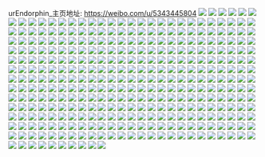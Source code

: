 urEndorphin_主页地址: https://weibo.com/u/5343445804 
![](https://wx4.sinaimg.cn/mw2000/005PCylKly1h90bm25t0mj329i29iqv6.jpg) 
![](https://wx4.sinaimg.cn/mw2000/005PCylKly1h90bm3d0hsj31yq1yqb29.jpg) 
![](https://wx4.sinaimg.cn/mw2000/005PCylKly1h90bm2q8ocj31o01o0u0x.jpg) 
![](https://wx4.sinaimg.cn/mw2000/005PCylKly1h90bzhhfndj32ar2aru0y.jpg) 
![](https://wx4.sinaimg.cn/mw2000/005PCylKly1h8sttm82wcj326w26wnpe.jpg) 
![](https://wx4.sinaimg.cn/mw2000/005PCylKly1h8stv21jqlj30uw0uw7fv.jpg) 
![](https://wx4.sinaimg.cn/mw2000/005PCylKly1h8stuu7sp7j32c02c0k6o.jpg) 
![](https://wx4.sinaimg.cn/mw2000/005PCylKly1h8stuzqiejj32c02c0hdt.jpg) 
![](https://wx4.sinaimg.cn/mw2000/005PCylKly1h8pd59l1ayj32c03404qs.jpg) 
![](https://wx4.sinaimg.cn/mw2000/005PCylKly1h8pd5fd9t0j31vd1vdqv5.jpg) 
![](https://wx4.sinaimg.cn/mw2000/005PCylKly1h8pd5l0fbnj30ub14ek0v.jpg) 
![](https://wx4.sinaimg.cn/mw2000/005PCylKly1h8pd40c3lmj32c0340hdv.jpg) 
![](https://wx4.sinaimg.cn/mw2000/005PCylKly1h8pd8kly7ej32712xdu0z.jpg) 
![](https://wx4.sinaimg.cn/mw2000/005PCylKly1h8pd5rz3a5j32a831nb2a.jpg) 
![](https://wx4.sinaimg.cn/mw2000/005PCylKly1h7nj9m5kn3j323j2sqx6q.jpg) 
![](https://wx4.sinaimg.cn/mw2000/005PCylKly1h7nj9omk34j32ah2ahkjn.jpg) 
![](https://wx4.sinaimg.cn/mw2000/005PCylKly1h7nj9k9tlfj30u00u00w2.jpg) 
![](https://wx4.sinaimg.cn/mw2000/005PCylKly1h7nj9ixudoj32c0340u0y.jpg) 
![](https://wx4.sinaimg.cn/mw2000/005PCylKly1h7nj9klkw6j30ns0nin1g.jpg) 
![](https://wx4.sinaimg.cn/mw2000/005PCylKly1h7nj9jy7ycj327n2y71ky.jpg) 
![](https://wx4.sinaimg.cn/mw2000/005PCylKly1h7nj9l3cegj325c25cqto.jpg) 
![](https://wx4.sinaimg.cn/mw2000/005PCylKly1h7nj9gh719j30po0y7wnn.jpg) 
![](https://wx4.sinaimg.cn/mw2000/005PCylKly1h7mk9phj1wj32c02c0e83.jpg) 
![](https://wx4.sinaimg.cn/mw2000/005PCylKly1h7mk9ru2b4j322m2rhb2c.jpg) 
![](https://wx4.sinaimg.cn/mw2000/005PCylKly1h7mk9svdqkj316f16f7wh.jpg) 
![](https://wx4.sinaimg.cn/mw2000/005PCylKly1h7mka69rqmj30wh0whjyr.jpg) 
![](https://wx4.sinaimg.cn/mw2000/005PCylKly1h7mka6nnzrj31o0280tth.jpg) 
![](https://wx4.sinaimg.cn/mw2000/005PCylKly1h7mk9vau5wj32732xgx6q.jpg) 
![](https://wx4.sinaimg.cn/mw2000/005PCylKly1h7mka5ndbzj32c02c0npe.jpg) 
![](https://wx4.sinaimg.cn/mw2000/005PCylKly1h7mka1axe5j31in20unpd.jpg) 
![](https://wx4.sinaimg.cn/mw2000/005PCylKly1h7mk9ttsoqj32c0340npe.jpg) 
![](https://wx4.sinaimg.cn/mw2000/005PCylKly1h7mka3fr34j324f24f1kz.jpg) 
![](https://wx4.sinaimg.cn/mw2000/005PCylKly1h7mk9zfdnpj328q2znqv5.jpg) 
![](https://wx4.sinaimg.cn/mw2000/005PCylKly1h7mk9xlwx1j32c0340b2a.jpg) 
![](https://wx4.sinaimg.cn/mw2000/005PCylKly1h7dvy992z0j31o0280h4i.jpg) 
![](https://wx4.sinaimg.cn/mw2000/005PCylKly1h7dwvtu65bj30xc3pck86.jpg) 
![](https://wx4.sinaimg.cn/mw2000/005PCylKly1h7dvyfj2scj32ak2aknpd.jpg) 
![](https://wx4.sinaimg.cn/mw2000/005PCylKly1h7dvyemabvj32c03407wj.jpg) 
![](https://wx4.sinaimg.cn/mw2000/005PCylKly1h7dwl8fvlyj31o0280q9y.jpg) 
![](https://wx4.sinaimg.cn/mw2000/005PCylKly1h7dwo9m7jvj317r1mc4eq.jpg) 
![](https://wx4.sinaimg.cn/mw2000/005PCylKly1h7dx0b6rr2j324g2tykjm.jpg) 
![](https://wx4.sinaimg.cn/mw2000/005PCylKly1h7dx0btfeuj32c0340ngm.jpg) 
![](https://wx4.sinaimg.cn/mw2000/005PCylKly1h73aon1mxij30vv0xctr2.jpg) 
![](https://wx4.sinaimg.cn/mw2000/005PCylKly1h73ahdmbcij30wi1y7tk6.jpg) 
![](https://wx4.sinaimg.cn/mw2000/005PCylKly1h73auli40aj30tn15n41w.jpg) 
![](https://wx4.sinaimg.cn/mw2000/005PCylKly1h72uuf9sfyj30xc1upwll.jpg) 
![](https://wx4.sinaimg.cn/mw2000/005PCylKly1h72w2vpf49j334422q1ky.jpg) 
![](https://wx4.sinaimg.cn/mw2000/005PCylKly1h72v8xrqijj324836cwnr.jpg) 
![](https://wx4.sinaimg.cn/mw2000/005PCylKly1h72v1xc1d7j31o02801av.jpg) 
![](https://wx4.sinaimg.cn/mw2000/005PCylKly1h72w0lkbplj31nr2800zn.jpg) 
![](https://wx4.sinaimg.cn/mw2000/005PCylKly1h72w2wix7kj320m30xnpd.jpg) 
![](https://wx4.sinaimg.cn/mw2000/005PCylKly1h6rbf2fgenj32c0340qv6.jpg) 
![](https://wx4.sinaimg.cn/mw2000/005PCylKly1h6rbf3ddoqj32c02c0b29.jpg) 
![](https://wx4.sinaimg.cn/mw2000/005PCylKly1h6rbn8vtesj315o334e82.jpg) 
![](https://wx4.sinaimg.cn/mw2000/005PCylKly1h6rbf15044j31o0280b0u.jpg) 
![](https://wx4.sinaimg.cn/mw2000/005PCylKly1h6rbf0fk34j330829642i.jpg) 
![](https://wx4.sinaimg.cn/mw2000/005PCylKly1h6rbghdz43j32c03407uf.jpg) 
![](https://wx4.sinaimg.cn/mw2000/005PCylKly1h6rbldes0pj32c02c0kjl.jpg) 
![](https://wx4.sinaimg.cn/mw2000/005PCylKly1h6fpj2a6uqj3285340aef.jpg) 
![](https://wx4.sinaimg.cn/mw2000/005PCylKly1h6fpk5txw6j32rr340n2i.jpg) 
![](https://wx4.sinaimg.cn/mw2000/005PCylKly1h6fpk47yvgj32rv340kjl.jpg) 
![](https://wx4.sinaimg.cn/mw2000/005PCylKly1h6fpk7ny78j31uo340tdy.jpg) 
![](https://wx4.sinaimg.cn/mw2000/005PCylKly1h6h0piy0o9j314q36c0vl.jpg) 
![](https://wx4.sinaimg.cn/mw2000/005PCylKly1h6h0pk9piij31vv36chdt.jpg) 
![](https://wx4.sinaimg.cn/mw2000/005PCylKly1h6h0pluwwnj32tu36ctda.jpg) 
![](https://wx4.sinaimg.cn/mw2000/005PCylKly1h6hy3m2tcqj314s36cae8.jpg) 
![](https://wx4.sinaimg.cn/mw2000/005PCylKly1h6hy3n8rjpj31f036c7wh.jpg) 
![](https://wx4.sinaimg.cn/mw2000/005PCylKly1h6hy3kzu5mj313d0m4n1v.jpg) 
![](https://wx4.sinaimg.cn/mw2000/005PCylKly1h6hy3p1c0nj31vx36chdt.jpg) 
![](https://wx4.sinaimg.cn/mw2000/005PCylKly1h6hy3qhpisj31w036ckjl.jpg) 
![](https://wx4.sinaimg.cn/mw2000/005PCylKly1h6i4agoa9cj32rx340dk8.jpg) 
![](https://wx4.sinaimg.cn/mw2000/005PCylKly1h6i4abd5rxj31w236cjv9.jpg) 
![](https://wx4.sinaimg.cn/mw2000/005PCylKly1h6i4achmfyj31w236cwgj.jpg) 
![](https://wx4.sinaimg.cn/mw2000/005PCylKly1h6i4aa6gtxj31w236cb29.jpg) 
![](https://wx4.sinaimg.cn/mw2000/005PCylKly1h6i4adxawgj31w236c4qp.jpg) 
![](https://wx4.sinaimg.cn/mw2000/005PCylKly1h6i4af6r9fj31f136c4qp.jpg) 
![](https://wx4.sinaimg.cn/mw2000/005PCylKly1h68vj5k4d2j32801o0e82.jpg) 
![](https://wx4.sinaimg.cn/mw2000/005PCylKly1h68vij7zs9j32801o04qq.jpg) 
![](https://wx4.sinaimg.cn/mw2000/005PCylKly1h68wrx08ajj31yc0winpd.jpg) 
![](https://wx4.sinaimg.cn/mw2000/005PCylKly1h68wacgbbwj32c03407u6.jpg) 
![](https://wx4.sinaimg.cn/mw2000/005PCylKly1h68wa9m8t4j31z42muqcd.jpg) 
![](https://wx4.sinaimg.cn/mw2000/005PCylKly1h68t89w93oj32c02c07wj.jpg) 
![](https://wx4.sinaimg.cn/mw2000/005PCylKly1h5xc5gkmn2j324k2u3dvz.jpg) 
![](https://wx4.sinaimg.cn/mw2000/005PCylKly1h5xc5afol7j315o1dt7gn.jpg) 
![](https://wx4.sinaimg.cn/mw2000/005PCylKly1h5xc5dn50dj321v2qhb2b.jpg) 
![](https://wx4.sinaimg.cn/mw2000/005PCylKly1h5xc5etel0j315o2bcguw.jpg) 
![](https://wx4.sinaimg.cn/mw2000/005PCylKly1h5xc59a88tj32c02c04qr.jpg) 
![](https://wx4.sinaimg.cn/mw2000/005PCylKly1h5xc5bt089j31o02yo7du.jpg) 
![](https://wx4.sinaimg.cn/mw2000/005PCylKly1h5sn19xw4aj32c0340qv6.jpg) 
![](https://wx4.sinaimg.cn/mw2000/005PCylKly1h5sn1c6oonj32c02c0npf.jpg) 
![](https://wx4.sinaimg.cn/mw2000/005PCylKly1h5sn1dam2yj320a30g1ky.jpg) 
![](https://wx4.sinaimg.cn/mw2000/005PCylKly1h5sn1hiai7j32c02c0u0x.jpg) 
![](https://wx4.sinaimg.cn/mw2000/005PCylKly1h5sn1ghgf8j32c0340b2b.jpg) 
![](https://wx4.sinaimg.cn/mw2000/005PCylKly1h5sn184w3ij32bc2bce82.jpg) 
![](https://wx4.sinaimg.cn/mw2000/005PCylKly1h5sn1ecmb3j31f924w7wh.jpg) 
![](https://wx4.sinaimg.cn/mw2000/005PCylKly1h5sn7fao93j32c0340u0z.jpg) 
![](https://wx4.sinaimg.cn/mw2000/005PCylKly1h5sn7d08y8j32432tge83.jpg) 
![](https://wx4.sinaimg.cn/mw2000/005PCylKly1h5sn7japczj327a27anpd.jpg) 
![](https://wx4.sinaimg.cn/mw2000/005PCylKly1h5sn7ka966j329i29iu0x.jpg) 
![](https://wx4.sinaimg.cn/mw2000/005PCylKly1h5mwbpx8s9j30xc24xarp.jpg) 
![](https://wx4.sinaimg.cn/mw2000/005PCylKly1h5mw9dts56j32c0340qv7.jpg) 
![](https://wx4.sinaimg.cn/mw2000/005PCylKly1h5mwabg8k5j315o223b29.jpg) 
![](https://wx4.sinaimg.cn/mw2000/005PCylKly1h5mw9eliyfj31q22l3kjl.jpg) 
![](https://wx4.sinaimg.cn/mw2000/005PCylKly1h5mw8rol91j30xc2s1npd.jpg) 
![](https://wx4.sinaimg.cn/mw2000/005PCylKly1h5mwaar95nj32c0340u0y.jpg) 
![](https://wx4.sinaimg.cn/mw2000/005PCylKly1h5mwahjinij32c0340kjm.jpg) 
![](https://wx4.sinaimg.cn/mw2000/005PCylKly1h5mwa9ju8bj322o2rk4qq.jpg) 
![](https://wx4.sinaimg.cn/mw2000/005PCylKly1h5ko31g0hmj315o2bc4qp.jpg) 
![](https://wx4.sinaimg.cn/mw2000/005PCylKly1h5kntm1l8pj315o1n1e81.jpg) 
![](https://wx4.sinaimg.cn/mw2000/005PCylKly1h5kntk69syj30uy0uy4a3.jpg) 
![](https://wx4.sinaimg.cn/mw2000/005PCylKly1h5knu31nwkj32c02c0e83.jpg) 
![](https://wx4.sinaimg.cn/mw2000/005PCylKly1h61yb6qe3yj30wi0vothu.jpg) 
![](https://wx4.sinaimg.cn/mw2000/005PCylKly1h5dg7ussgbj32782xn1l0.jpg) 
![](https://wx4.sinaimg.cn/mw2000/005PCylKly1h5dg7pmh4jj323g23gnpe.jpg) 
![](https://wx4.sinaimg.cn/mw2000/005PCylKly1h5dg7s300kj321j2q1e83.jpg) 
![](https://wx4.sinaimg.cn/mw2000/005PCylKly1h5dg8npex9j315o1awx2j.jpg) 
![](https://wx4.sinaimg.cn/mw2000/005PCylKly1h5dgesb2auj31xl2wekjm.jpg) 
![](https://wx4.sinaimg.cn/mw2000/005PCylKly1h5dg8mkfkvj315o1awx43.jpg) 
![](https://wx4.sinaimg.cn/mw2000/005PCylKly1h56oze3n34j32c02c0b2b.jpg) 
![](https://wx4.sinaimg.cn/mw2000/005PCylKly1h56ox9m3taj31dc1dce81.jpg) 
![](https://wx4.sinaimg.cn/mw2000/005PCylKly1h56oww09e3j32c02c04qq.jpg) 
![](https://wx4.sinaimg.cn/mw2000/005PCylKly1h56owtyym8j329c29cqv5.jpg) 
![](https://wx4.sinaimg.cn/mw2000/005PCylKly1h56owz7uatj32c03407wi.jpg) 
![](https://wx4.sinaimg.cn/mw2000/005PCylKly1h56p7afnt2j31ei1eidya.jpg) 
![](https://wx4.sinaimg.cn/mw2000/005PCylKly1h56ox8y15xj32c02c0x6p.jpg) 
![](https://wx4.sinaimg.cn/mw2000/005PCylKly1h56ox2bpvnj327y2ymqv7.jpg) 
![](https://wx4.sinaimg.cn/mw2000/005PCylKly1h56ox3i0c2j32c0340u0x.jpg) 
![](https://wx4.sinaimg.cn/mw2000/005PCylKly1h4w7mx37usj32801o0npe.jpg) 
![](https://wx4.sinaimg.cn/mw2000/005PCylKly1h4w7mob72tj30tv1adk7g.jpg) 
![](https://wx4.sinaimg.cn/mw2000/005PCylKly1h4w7ofy239j30t217kwtd.jpg) 
![](https://wx4.sinaimg.cn/mw2000/005PCylKly1h4w7n2gk8lj32c02c07wj.jpg) 
![](https://wx4.sinaimg.cn/mw2000/005PCylKly1h4w7nwyeqmj30sy17fdt0.jpg) 
![](https://wx4.sinaimg.cn/mw2000/005PCylKly1h4w7ny02vqj30su179gwb.jpg) 
![](https://wx4.sinaimg.cn/mw2000/005PCylKly1h44fogxlr4j31cz21ge81.jpg) 
![](https://wx4.sinaimg.cn/mw2000/005PCylKly1h44fog5996j31dv22se81.jpg) 
![](https://wx4.sinaimg.cn/mw2000/005PCylKly1h44fp5ec65j30s816cdsa.jpg) 
![](https://wx4.sinaimg.cn/mw2000/005PCylKly1h3zwtdkunhj315o1qi4qp.jpg) 
![](https://wx4.sinaimg.cn/mw2000/005PCylKly1h3zwxpdq6oj33402c07wi.jpg) 
![](https://wx4.sinaimg.cn/mw2000/005PCylKly1h3un3df4vdj315o1sr4qp.jpg) 
![](https://wx4.sinaimg.cn/mw2000/005PCylKly1h3un3bxhxlj31yt2ao4qq.jpg) 
![](https://wx4.sinaimg.cn/mw2000/005PCylKly1h3un390vzhj32c033vnpd.jpg) 
![](https://wx4.sinaimg.cn/mw2000/005PCylKly1h3un3cndmpj31e0230ngg.jpg) 
![](https://wx4.sinaimg.cn/mw2000/005PCylKly1h3un3b5lb3j30s51azqdr.jpg) 
![](https://wx4.sinaimg.cn/mw2000/005PCylKly1h3un3alagjj32c02c0hdv.jpg) 
![](https://wx4.sinaimg.cn/mw2000/005PCylKly1h3jrhyyxmej31o02804l2.jpg) 
![](https://wx4.sinaimg.cn/mw2000/005PCylKly1h3jrhy90jnj32c02c0hdu.jpg) 
![](https://wx4.sinaimg.cn/mw2000/005PCylKly1h3jrhzagxnj30um0um17s.jpg) 
![](https://wx4.sinaimg.cn/mw2000/005PCylKly1h3jrrdz1cxj30xc2df7wh.jpg) 
![](https://wx4.sinaimg.cn/mw2000/005PCylKly1h3jse8egplj31o0280x6p.jpg) 
![](https://wx4.sinaimg.cn/mw2000/005PCylKly1h3jrjat2hwj32c02c07wj.jpg) 
![](https://wx4.sinaimg.cn/mw2000/005PCylKly1h3ju1gm42rj30zw12akcw.jpg) 
![](https://wx4.sinaimg.cn/mw2000/005PCylKly1h3jt9nejrhj315o1aywnq.jpg) 
![](https://wx4.sinaimg.cn/mw2000/005PCylKly1h3jskrl8ftj333y22nqv5.jpg) 
![](https://wx4.sinaimg.cn/mw2000/005PCylKly1h3f0b3e41fj32c02c0e83.jpg) 
![](https://wx4.sinaimg.cn/mw2000/005PCylKly1h3f0b4gy4mj324x2uk1ky.jpg) 
![](https://wx4.sinaimg.cn/mw2000/005PCylKly1h337u1enr3j32c0340x6r.jpg) 
![](https://wx4.sinaimg.cn/mw2000/005PCylKgy1h2fbdiqr5yj30wi1craz4.jpg) 
![](https://wx4.sinaimg.cn/mw2000/005PCylKgy1h2fbiedbsmj30eg0egglf.jpg) 
![](https://wx4.sinaimg.cn/mw2000/005PCylKgy1h2fbjajcqgj30te183k7q.jpg) 
![](https://wx4.sinaimg.cn/mw2000/005PCylKly1h2b5zm1mc6j31ho20b4qq.jpg) 
![](https://wx4.sinaimg.cn/mw2000/005PCylKly1h2at6gwhgrj3295295kjm.jpg) 
![](https://wx4.sinaimg.cn/mw2000/005PCylKly1h2at6fa7l3j31x21x2u0x.jpg) 
![](https://wx4.sinaimg.cn/mw2000/005PCylKly1h20dn2wpsyj31pj1pj4qp.jpg) 
![](https://wx4.sinaimg.cn/mw2000/005PCylKly1h20g69qr8dj331h20zkjn.jpg) 
![](https://wx4.sinaimg.cn/mw2000/005PCylKly1h20dsr4ojrj3203203npd.jpg) 
![](https://wx4.sinaimg.cn/mw2000/005PCylKly1h20ggvivzpj30o90o9ak1.jpg) 
![](https://wx4.sinaimg.cn/mw2000/005PCylKly1h20gfw54l7j31j91j9tyh.jpg) 
![](https://wx4.sinaimg.cn/mw2000/005PCylKly1h20er5thbxj30u01901kx.jpg) 
![](https://wx4.sinaimg.cn/mw2000/005PCylKly1h20e4ga037j315o1t4e81.jpg) 
![](https://wx4.sinaimg.cn/mw2000/005PCylKly1h20eq49hmrj334033vnpi.jpg) 
![](https://wx4.sinaimg.cn/mw2000/005PCylKly1h20fnxc3bmj315o1imax0.jpg) 
![](https://wx4.sinaimg.cn/mw2000/005PCylKly1h20g3w4fnmj32c033v4qr.jpg) 
![](https://wx4.sinaimg.cn/mw2000/005PCylKly1h2045f05g7j319x0umdmf.jpg) 
![](https://wx4.sinaimg.cn/mw2000/005PCylKly1h2045fc7xzj30p911vwic.jpg) 
![](https://wx4.sinaimg.cn/mw2000/005PCylKly1h2045fo9zzj30wi1crjyk.jpg) 
![](https://wx4.sinaimg.cn/mw2000/005PCylKly1h2045en2s0j30xc29ydtx.jpg) 
![](https://wx4.sinaimg.cn/mw2000/005PCylKly1h1mc7bdosxj32an2anhdt.jpg) 
![](https://wx4.sinaimg.cn/mw2000/005PCylKly1h1mcn596ktj32c02c07wh.jpg) 
![](https://wx4.sinaimg.cn/mw2000/005PCylKly1h1mcivzd81j30lc0sgq93.jpg) 
![](https://wx4.sinaimg.cn/mw2000/005PCylKly1h1bic74o9tj31o11o0qv6.jpg) 
![](https://wx4.sinaimg.cn/mw2000/005PCylKly1h0vvpunyzbj3142111jy9.jpg) 
![](https://wx4.sinaimg.cn/mw2000/005PCylKly1h0vvpudu6tj30w718nn37.jpg) 
![](https://wx4.sinaimg.cn/mw2000/005PCylKly1h0vvpuwru1j3147116tgd.jpg) 
![](https://wx4.sinaimg.cn/mw2000/005PCylKly1gzr9a6s5kzj30wi1b5gvz.jpg) 
![](https://wx4.sinaimg.cn/mw2000/005PCylKly1gzio2eupc7j33402c04qs.jpg) 
![](https://wx4.sinaimg.cn/mw2000/005PCylKly1gzio24bn2aj325j25j1kz.jpg) 
![](https://wx4.sinaimg.cn/mw2000/005PCylKly1gzio25yqsqj31mc25sb26.jpg) 
![](https://wx4.sinaimg.cn/mw2000/005PCylKly1gzitveda53j31vb2hrnpd.jpg) 
![](https://wx4.sinaimg.cn/mw2000/005PCylKly1gzitlz1fxbj30xc232tnv.jpg) 
![](https://wx4.sinaimg.cn/mw2000/005PCylKly1gzitres1hvj32c0340hdu.jpg) 
![](https://wx4.sinaimg.cn/mw2000/005PCylKly1gzitogn6vtj32c0340hdv.jpg) 
![](https://wx4.sinaimg.cn/mw2000/005PCylKly1gzitvjqv6aj32062o7hdd.jpg) 
![](https://wx4.sinaimg.cn/mw2000/005PCylKly1gzitvn1wc4j32c02c0npd.jpg) 
![](https://wx4.sinaimg.cn/mw2000/005PCylKly1gzgaxv4fvpj32aa2aakjl.jpg) 
![](https://wx4.sinaimg.cn/mw2000/005PCylKly1gzfqo1t6rvj323o2swnpd.jpg) 
![](https://wx4.sinaimg.cn/mw2000/005PCylKly1gz49aj2ohxj31400tzakh.jpg) 
![](https://wx4.sinaimg.cn/mw2000/005PCylKly1gyzjnv9hwtj31cr216hdt.jpg) 
![](https://wx4.sinaimg.cn/mw2000/005PCylKly1gyzjns8f3sj31cf20nb29.jpg) 
![](https://wx4.sinaimg.cn/mw2000/005PCylKly1gyzjnt60wdj32an326kjm.jpg) 
![](https://wx4.sinaimg.cn/mw2000/005PCylKly1gyzjnw22awj315o1k1hd0.jpg) 
![](https://wx4.sinaimg.cn/mw2000/005PCylKly1gyzjnr0do5j31zg2n94qq.jpg) 
![](https://wx4.sinaimg.cn/mw2000/005PCylKly1gyi1b19wkkj30ou0dytbc.jpg) 
![](https://wx4.sinaimg.cn/mw2000/005PCylKly1gyi0i0ukahj33402c0qv5.jpg) 
![](https://wx4.sinaimg.cn/mw2000/005PCylKly1gyi1c1jtdpj331s1pqb29.jpg) 
![](https://wx4.sinaimg.cn/mw2000/005PCylKly1gyi1c299ooj320k14t1ch.jpg) 
![](https://wx4.sinaimg.cn/mw2000/005PCylKly1gyi10sh3ayj30xc1kato4.jpg) 
![](https://wx4.sinaimg.cn/mw2000/005PCylKly1gyi1c2mbskj31yt13u15z.jpg) 
![](https://wx4.sinaimg.cn/mw2000/005PCylKly1gyi1ecb07qj32ta1vj4dn.jpg) 
![](https://wx4.sinaimg.cn/mw2000/005PCylKly1gyi0h34qk9j311q1kke7r.jpg) 
![](https://wx4.sinaimg.cn/mw2000/005PCylKly1gy902llj5rj30t517qdn9.jpg) 
![](https://wx4.sinaimg.cn/mw2000/005PCylKly1gy8xeat89aj32c0340kjp.jpg) 
![](https://wx4.sinaimg.cn/mw2000/005PCylKly1gy8xe8rjfnj32462tju0x.jpg) 
![](https://wx4.sinaimg.cn/mw2000/005PCylKly1gy8xe5bcztj31921vlhdt.jpg) 
![](https://wx4.sinaimg.cn/mw2000/005PCylKly1gy8xfopba8j31ze2z2e83.jpg) 
![](https://wx4.sinaimg.cn/mw2000/005PCylKly1gybdar3vj2j32c03407wi.jpg) 
![](https://wx4.sinaimg.cn/mw2000/005PCylKly1gy48am7bzhj32c03401ky.jpg) 
![](https://wx4.sinaimg.cn/mw2000/005PCylKly1gy48akycp0j325b2v3hdt.jpg) 
![](https://wx4.sinaimg.cn/mw2000/005PCylKly1gy48ankz19j32c03404qr.jpg) 
![](https://wx4.sinaimg.cn/mw2000/005PCylKly1gy48ahinhfj32c03404qs.jpg) 
![](https://wx4.sinaimg.cn/mw2000/005PCylKly1gy48akez5fj30n10n1jvc.jpg) 
![](https://wx4.sinaimg.cn/mw2000/005PCylKly1gy48afms8nj31id14sdxk.jpg) 
![](https://wx4.sinaimg.cn/mw2000/005PCylKly1gy48ai2n99j31ev1vutul.jpg) 
![](https://wx4.sinaimg.cn/mw2000/005PCylKly1gy48ajutp0j32c03401ky.jpg) 
![](https://wx4.sinaimg.cn/mw2000/005PCylKly1gy48aiuatrj32n21za1kx.jpg) 
![](https://wx4.sinaimg.cn/mw2000/005PCylKly1gxyl2ls6gmj329j30pb2a.jpg) 
![](https://wx4.sinaimg.cn/mw2000/005PCylKly1gxyl2hhtedj329y31ae82.jpg) 
![](https://wx4.sinaimg.cn/mw2000/005PCylKly1gxyl2ioi8bj32ap32anpe.jpg) 
![](https://wx4.sinaimg.cn/mw2000/005PCylKly1gxyl2jy8k0j33222ajhdu.jpg) 
![](https://wx4.sinaimg.cn/mw2000/005PCylKly1gxyl2mxd4hj324d2tue81.jpg) 
![](https://wx4.sinaimg.cn/mw2000/005PCylKly1gxyl2nw38gj32752xjb2a.jpg) 
![](https://wx4.sinaimg.cn/mw2000/005PCylKly1gxrrfphvcej32u01leazd.jpg) 
![](https://wx4.sinaimg.cn/mw2000/005PCylKly1gxrrfpuae3j32ps1j01f4.jpg) 
![](https://wx4.sinaimg.cn/mw2000/005PCylKly1gxrrfq3852j31fb0svai5.jpg) 
![](https://wx4.sinaimg.cn/mw2000/005PCylKly1gxrrlsspfmj319g1oldz9.jpg) 
![](https://wx4.sinaimg.cn/mw2000/005PCylKly1gxrrjlmlnij31hi1zc1ji.jpg) 
![](https://wx4.sinaimg.cn/mw2000/005PCylKly1gxrrkpgv4dj31ec1v47j2.jpg) 
![](https://wx4.sinaimg.cn/mw2000/005PCylKly1gxrrjk9amaj32u01lekjl.jpg) 
![](https://wx4.sinaimg.cn/mw2000/005PCylKly1gxrrjl9usnj31j02psk50.jpg) 
![](https://wx4.sinaimg.cn/mw2000/005PCylKly1gxrrjksf2qj32ps1j07wh.jpg) 
![](https://wx4.sinaimg.cn/mw2000/005PCylKly1gwbniwn74ej31aq1aq19y.jpg) 
![](https://wx4.sinaimg.cn/mw2000/005PCylKly1gwbniyecs0j33402c04qq.jpg) 
![](https://wx4.sinaimg.cn/mw2000/005PCylKly1gwbnkr6d2ej314b1hq1hd.jpg) 
![](https://wx4.sinaimg.cn/mw2000/005PCylKly1gwbniwcm23j315o2bckjl.jpg) 
![](https://wx4.sinaimg.cn/mw2000/005PCylKly1gwbnkqdmxjj328j28ju0x.jpg) 
![](https://wx4.sinaimg.cn/mw2000/005PCylKly1gwbnix87szj32801o0qv5.jpg) 
![](https://wx4.sinaimg.cn/mw2000/005PCylKly1gwbnkp1lq6j32c02c04qq.jpg) 
![](https://wx4.sinaimg.cn/mw2000/005PCylKly1gwbnixobqgj30pl0pk7cb.jpg) 
![](https://wx4.sinaimg.cn/mw2000/005PCylKly1gwil3o28xtj32801hcu0x.jpg) 
![](https://wx4.sinaimg.cn/mw2000/005PCylKly1gv3rv9fsc7j61i91i97v102.jpg) 
![](https://wx4.sinaimg.cn/mw2000/005PCylKly1gv3rv9rt42j61o01o0e2j02.jpg) 
![](https://wx4.sinaimg.cn/mw2000/005PCylKly1gv3rv8z6t9j613d13d7hg02.jpg) 
![](https://wx4.sinaimg.cn/mw2000/005PCylKly1guubfjcu3oj60rq0yoqhg02.jpg) 
![](https://wx4.sinaimg.cn/mw2000/005PCylKly1guubfex3ufj32c03407wi.jpg) 
![](https://wx4.sinaimg.cn/mw2000/005PCylKly1guubfiodaqj60rq0yok7802.jpg) 
![](https://wx4.sinaimg.cn/mw2000/005PCylKly1guubfhdnrij62c02c0x6p02.jpg) 
![](https://wx4.sinaimg.cn/mw2000/005PCylKly1guubfcnwiwj629s312hdu02.jpg) 
![](https://wx4.sinaimg.cn/mw2000/005PCylKly1guubg7xeydj62c02c0x6p02.jpg) 
![](https://wx4.sinaimg.cn/mw2000/005PCylKly1gtq0624qxuj60mn0mnq3i02.jpg) 
![](https://wx4.sinaimg.cn/mw2000/005PCylKly1gt8kej0a6mj30sg0lcgra.jpg) 
![](https://wx4.sinaimg.cn/mw2000/005PCylKly1gt8mkw0t0sj30sg0lcafo.jpg) 
![](https://wx4.sinaimg.cn/mw2000/005PCylKly1gt8kehaczsj30u00u0tds.jpg) 
![](https://wx4.sinaimg.cn/mw2000/005PCylKly1gt8keip0dkj62301k8npd02.jpg) 
![](https://wx4.sinaimg.cn/mw2000/005PCylKly1gt8kehupdaj30ku0rs79d.jpg) 
![](https://wx4.sinaimg.cn/mw2000/005PCylKly1gt8kegv4gnj30ku0rstd2.jpg) 
![](https://wx4.sinaimg.cn/mw2000/005PCylKly1grgiddr78pj31w71w7wze.jpg) 
![](https://wx4.sinaimg.cn/mw2000/005PCylKly1grg0ayymdyj32pi1t0npd.jpg) 
![](https://wx4.sinaimg.cn/mw2000/005PCylKly1grg0azq54tj32c0340tlu.jpg) 
![](https://wx4.sinaimg.cn/mw2000/005PCylKly1grg0b19j5rj32361e4kai.jpg) 
![](https://wx4.sinaimg.cn/mw2000/005PCylKly1grg0b226wwj32jc1ow1kx.jpg) 
![](https://wx4.sinaimg.cn/mw2000/005PCylKly1grg0b0v2auj325v1fx4li.jpg) 
![](https://wx4.sinaimg.cn/mw2000/005PCylKly1grg0b1ivf4j30ku0z5qaq.jpg) 
![](https://wx4.sinaimg.cn/mw2000/005PCylKly1grg0axwmisj30ku1lb4a7.jpg) 
![](https://wx4.sinaimg.cn/mw2000/005PCylKly1grg0b2r6z5j30u00u07nf.jpg) 
![](https://wx4.sinaimg.cn/mw2000/005PCylKly1grg0b36s26j32c03407wh.jpg) 
![](https://wx4.sinaimg.cn/mw2000/005PCylKly1grg0b3wzbjj32c03404qp.jpg) 
![](https://wx4.sinaimg.cn/mw2000/005PCylKly1grg0b4yubuj32c03401jd.jpg) 
![](https://wx4.sinaimg.cn/mw2000/005PCylKly1gr2eteb1xrj326e26e7wi.jpg) 
![](https://wx4.sinaimg.cn/mw2000/005PCylKly1gr2etd3d5vj30ku1g4ne7.jpg) 
![](https://wx4.sinaimg.cn/mw2000/005PCylKly1gr2etcqxikj30ku15o7ha.jpg) 
![](https://wx4.sinaimg.cn/mw2000/005PCylKly1gr2etcai9sj32801o04qq.jpg) 
![](https://wx4.sinaimg.cn/mw2000/005PCylKly1gqrbei1cuaj329u3154qq.jpg) 
![](https://wx4.sinaimg.cn/mw2000/005PCylKly1gqrbej9j46j32c0340u0x.jpg) 
![](https://wx4.sinaimg.cn/mw2000/005PCylKly1gqrbenrvw8j31ct1t2qv5.jpg) 
![](https://wx4.sinaimg.cn/mw2000/005PCylKly1gqrbem4bdtj31o0280b2a.jpg) 
![](https://wx4.sinaimg.cn/mw2000/005PCylKly1gqrbejtmhnj30ku0v911y.jpg) 
![](https://wx4.sinaimg.cn/mw2000/005PCylKly1gqrbeda502j31761sqqv5.jpg) 
![](https://wx4.sinaimg.cn/mw2000/005PCylKly1gq902mnf8lj30u0190tmw.jpg) 
![](https://wx4.sinaimg.cn/mw2000/005PCylKly1gq903jf9g8j30u00u0q7w.jpg) 
![](https://wx4.sinaimg.cn/mw2000/005PCylKly1gq904avp7oj30u0190tkb.jpg) 
![](https://wx4.sinaimg.cn/mw2000/005PCylKly1gplsn4cczlj32a62a67wi.jpg) 
![](https://wx4.sinaimg.cn/mw2000/005PCylKly1gplsn5bwe0j32a82a8u0x.jpg) 
![](https://wx4.sinaimg.cn/mw2000/005PCylKly1gpm2fb3nihj31mk261b29.jpg) 
![](https://wx4.sinaimg.cn/mw2000/005PCylKly1gpm2fbribej31o0280b29.jpg) 
![](https://wx4.sinaimg.cn/mw2000/005PCylKly1gpm2evpduhj30ku1ne4a3.jpg) 
![](https://wx4.sinaimg.cn/mw2000/005PCylKly1gpm2atdkgwj30ku2be7o5.jpg) 
![](https://wx4.sinaimg.cn/mw2000/005PCylKly1go5xo6x0qej31f61w97wh.jpg) 
![](https://wx4.sinaimg.cn/mw2000/005PCylKly1go5xr2735lj30ku1lbkaa.jpg) 
![](https://wx4.sinaimg.cn/mw2000/005PCylKly1go5xo8nvwqj32801o04qs.jpg) 
![](https://wx4.sinaimg.cn/mw2000/005PCylKly1go5yu5vqvkj30ku1qi1a3.jpg) 
![](https://wx4.sinaimg.cn/mw2000/005PCylKly1go5xo9ts0bj32801o04qs.jpg) 
![](https://wx4.sinaimg.cn/mw2000/005PCylKly1guk1dxq9gtj6242242npe02.jpg) 
![](https://wx4.sinaimg.cn/mw2000/005PCylKly1gl28z4p9cpj31o0280qv5.jpg) 
![](https://wx4.sinaimg.cn/mw2000/005PCylKly1gl28zrdcyfj31k222rkjl.jpg) 
![](https://wx4.sinaimg.cn/mw2000/005PCylKly1gl28zb89knj321n21nqv5.jpg) 
![](https://wx4.sinaimg.cn/mw2000/005PCylKly1gl28zmhvwlj32xk276x6p.jpg) 
![](https://wx4.sinaimg.cn/mw2000/005PCylKgy1gl290i05e6j31kg23au0x.jpg) 
![](https://wx4.sinaimg.cn/mw2000/005PCylKly1goyxr43uiyj31171g2ka5.jpg) 
![](https://wx4.sinaimg.cn/mw2000/005PCylKly1gaxsprp3mjj32n31rex6p.jpg) 
![](https://wx4.sinaimg.cn/mw2000/005PCylKly1gaxspsrpa0j32r11u1qv6.jpg) 
![](https://wx4.sinaimg.cn/mw2000/005PCylKly1gaxspqxcifj31wb19ju0x.jpg) 
![](https://wx4.sinaimg.cn/mw2000/005PCylKly1gkye1kjc13j327z1hb1ky.jpg) 
![](https://wx4.sinaimg.cn/mw2000/005PCylKly1ga88vljkwtj33402c0hdt.jpg) 
![](https://wx4.sinaimg.cn/mw2000/005PCylKly1ga88suwx7aj32tf243kjl.jpg) 
![](https://wx4.sinaimg.cn/mw2000/005PCylKly1ga88strsuoj32c02c0x6q.jpg) 
![](https://wx4.sinaimg.cn/mw2000/005PCylKly1ga88szu9lfj31js1js7wh.jpg) 
![](https://wx4.sinaimg.cn/mw2000/005PCylKly1ga88spxnohj33402c0dp9.jpg) 
![](https://wx4.sinaimg.cn/mw2000/005PCylKly1ga897vomphj328l1ogb29.jpg) 
![](https://wx4.sinaimg.cn/mw2000/005PCylKly1ga89b6y0crj316o1ku1em.jpg) 
![](https://wx4.sinaimg.cn/mw2000/005PCylKly1ga88xw8nf7j316o1kuwyt.jpg) 
![](https://wx4.sinaimg.cn/mw2000/005PCylKly1ga88sp6ywkj315i1jc4qp.jpg) 
![](https://wx4.sinaimg.cn/mw2000/005PCylKly1g84t65kqsaj30ku2lqh7m.jpg) 
![](https://wx4.sinaimg.cn/mw2000/005PCylKly1g84s8xgkowj30ku1avk0w.jpg) 
![](https://wx4.sinaimg.cn/mw2000/005PCylKly1g84v993oegj30ku2lr7t5.jpg) 
![](https://wx4.sinaimg.cn/mw2000/005PCylKly1g84t63zv9wj30ku287e29.jpg) 
![](https://wx4.sinaimg.cn/mw2000/005PCylKly1g84vn4umfzj30ku1lknkr.jpg) 
![](https://wx4.sinaimg.cn/mw2000/005PCylKly1gkzbe01ui0j30ku2w61kx.jpg) 
![](https://wx4.sinaimg.cn/mw2000/005PCylKly1gkzcojh6amj31mq1mqnpd.jpg) 
![](https://wx4.sinaimg.cn/mw2000/005PCylKly1goe2vg3ub7j32c02c01gb.jpg) 
![](https://wx4.sinaimg.cn/mw2000/005PCylKly1goe2x4yxfcj31h11h1e81.jpg) 
![](https://wx4.sinaimg.cn/mw2000/005PCylKly1g7sd4vfob9j31o02807lk.jpg) 
![](https://wx4.sinaimg.cn/mw2000/005PCylKly1g7sd4x07qij31o0280wv8.jpg) 
![](https://wx4.sinaimg.cn/mw2000/005PCylKly1g7sd4vz83ej31o0280app.jpg) 
![](https://wx4.sinaimg.cn/mw2000/005PCylKly1g7sd8r8gqdj31o0280h1o.jpg) 
![](https://wx4.sinaimg.cn/mw2000/005PCylKly1g7sd4x9pysj30qo0notbm.jpg) 
![](https://wx4.sinaimg.cn/mw2000/005PCylKly1g7sd4th6ukj31o02807jc.jpg) 
![](https://wx4.sinaimg.cn/mw2000/005PCylKly1g7mcdbyqmej32c02c0e1w.jpg) 
![](https://wx4.sinaimg.cn/mw2000/005PCylKly1g7mcd8cimaj32c02c0x6q.jpg) 
![](https://wx4.sinaimg.cn/mw2000/005PCylKly1g84jwpf1l4j30ku0pnaoh.jpg) 
![](https://wx4.sinaimg.cn/mw2000/005PCylKly1g84jwniyxoj32c02c0qdj.jpg) 
![](https://wx4.sinaimg.cn/mw2000/005PCylKly1g84jwpvkyuj308v0ew0tx.jpg) 
![](https://wx4.sinaimg.cn/mw2000/005PCylKly1g84jwlnzkbj32c02c0x6q.jpg) 
